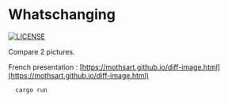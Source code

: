# Whatschanging

[![LICENSE](https://img.shields.io/badge/license-BSD-blue.svg)](LICENSE)

Compare 2 pictures.

French presentation : [https://mothsart.github.io/diff-image.html](https://mothsart.github.io/diff-image.html)

```bash
  cargo run
```
